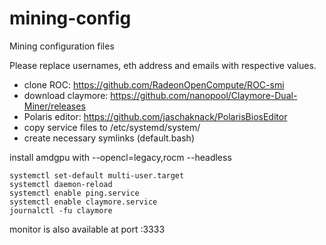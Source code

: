 # mining-config
Mining configuration files

Please replace usernames, eth address and emails with respective values.

* clone ROC: https://github.com/RadeonOpenCompute/ROC-smi
* download claymore: https://github.com/nanopool/Claymore-Dual-Miner/releases
* Polaris editor: https://github.com/jaschaknack/PolarisBiosEditor
* copy service files to /etc/systemd/system/
* create necessary symlinks (default.bash)

install amdgpu with --opencl=legacy,rocm --headless

```
systemctl set-default multi-user.target
systemctl daemon-reload
systemctl enable ping.service
systemctl enable claymore.service
journalctl -fu claymore
```
monitor is also available at port :3333
